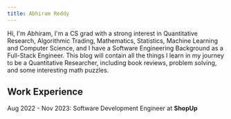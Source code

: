 ```yaml
---
title: Abhiram Reddy
---
```


Hi, I'm Abhiram, I'm a CS grad with a strong interest in Quantitative Research, Algorithmic Trading, Mathematics, Statistics, Machine Learning and Computer Science, and I have a Software Engineering Background as a Full-Stack Engineer. This blog will contain all the things I learn in my journey to be a Quantitative Researcher, including book reviews, problem solving, and some interesting math puzzles.  


## Work Experience

Aug 2022 - Nov 2023: Software Development Engineer at <b>ShopUp</b>

